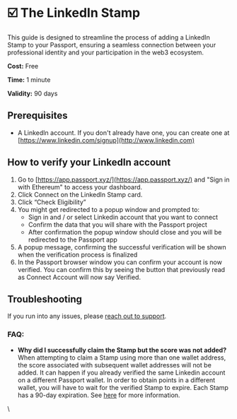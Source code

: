 # ☑️ The LinkedIn Stamp

This guide is designed to streamline the process of adding a LinkedIn Stamp to your Passport, ensuring a seamless connection between your professional identity and your participation in the web3 ecosystem.

**Cost:** Free

**Time:** 1 minute

**Validity:** 90 days

## Prerequisites

* A LinkedIn account. If you don't already have one, you can create one at [https://www.linkedin.com/signup](http://www.linkedin.com)

## How to verify your LinkedIn account

1. Go to [https://app.passport.xyz/](https://app.passport.xyz/) and "Sign in with Ethereum" to access your dashboard.
2. Click Connect on the LinkedIn Stamp card.
3. Click “Check Eligibility”
4. You might get redirected to a popup window and prompted to:
   * Sign in and / or select Linkedin account that you want to connect
   * Confirm the data that you will share with the Passport project
   * After confirmation the popup window should close and you will be redirected to the Passport app
5. A popup message, confirming the successful verification will be shown when the verification process is finalized
6. In the  Passport browser window you can  confirm your account is now verified. You can confirm this by seeing the button that previously read as Connect Account will now say Verified.

## Troubleshooting

If you run into any issues, please [reach out to support](../../need-support.md).&#x20;

### FAQ:

* **Why did I successfully claim the Stamp but the score was not added?**\
  When attempting to claim a Stamp using more than one wallet address, the score associated with subsequent wallet addresses will not be added. It can happen if you already verified the same Linkedin account on a different Passport wallet. In order to obtain points in a different wallet, you will have to wait for the verified Stamp to expire. Each Stamp has a 90-day expiration. See [here](https://support.gitcoin.co/gitcoin-knowledge-base/gitcoin-passport/common-questions/why-is-my-passport-score-not-adding-up) for more information.

\
